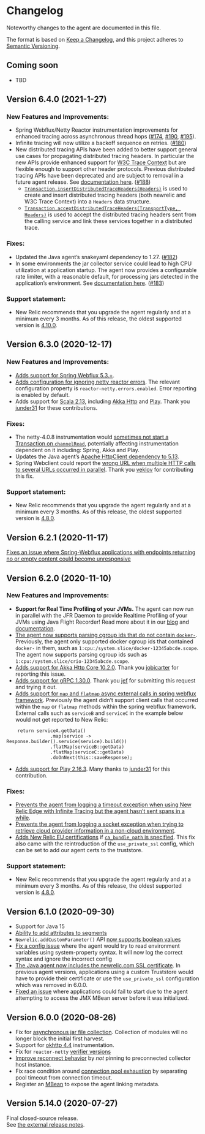 # Changelog
Noteworthy changes to the agent are documented in this file.

The format is based on [Keep a Changelog](https://keepachangelog.com/en/1.0.0/),
and this project adheres to [Semantic Versioning](https://semver.org/spec/v2.0.0.html).

## Coming soon
* TBD

## Version 6.4.0 (2021-1-27)

### New Features and Improvements:
* Spring Webflux/Netty Reactor instrumentation improvements for enhanced tracing across asynchronous thread hops
([#174](https://github.com/newrelic/newrelic-java-agent/pull/174), [#190](https://github.com/newrelic/newrelic-java-agent/pull/190),
[#195](https://github.com/newrelic/newrelic-java-agent/pull/195)).
* Infinite tracing will now utilize a backoff sequence on retries. ([#180](https://github.com/newrelic/newrelic-java-agent/pull/180))
* New distributed tracing APIs have been added to better support general use cases for
propagating distributed tracing headers. In particular the new APIs provide enhanced support for [W3C Trace Context](https://www.w3.org/TR/trace-context/) but
are flexible enough to support other header protocols. Previous distributed tracing APIs have been deprecated and are subject to removal in a
future agent release. See [documentation here](https://docs.newrelic.com/docs/agents/java-agent/api-guides/guide-using-java-agent-api#trace-calls).
([#188](https://github.com/newrelic/newrelic-java-agent/pull/188))
  * [`Transaction.insertDistributedTraceHeaders(Headers)`](https://newrelic.github.io/java-agent-api/javadoc/com/newrelic/api/agent/Transaction.html#insertDistributedTraceHeaders(com.newrelic.api.agent.Headers))
is used to create and insert distributed tracing headers (both newrelic and W3C Trace Context) into a `Headers` data structure.
  * [`Transaction.acceptDistributedTraceHeaders(TransportType, Headers)`](https://newrelic.github.io/java-agent-api/javadoc/com/newrelic/api/agent/Transaction.html#acceptDistributedTraceHeaders(com.newrelic.api.agent.TransportType,com.newrelic.api.agent.Headers))
  is used to accept the distributed tracing headers sent from the calling service and link these services together in a distributed trace.

### Fixes:
* Updated the Java agent’s snakeyaml dependency to 1.27. ([#182](https://github.com/newrelic/newrelic-java-agent/pull/182))
* In some environments the jar collector service could lead to high CPU utilization at application startup.
The agent now provides a configurable rate limiter, with a reasonable default, for processing jars detected in the application’s environment.
See [documentation here](https://docs.newrelic.com/docs/agents/java-agent/configuration/java-agent-configuration-config-file#jar-collector).
([#183](https://github.com/newrelic/newrelic-java-agent/pull/183))

### Support statement:
* New Relic recommends that you upgrade the agent regularly and at a minimum every 3 months. As of this release,
the oldest supported version is [4.10.0](https://docs.newrelic.com/docs/release-notes/agent-release-notes/java-release-notes/java-agent-4100).

## Version 6.3.0 (2020-12-17)

### New Features and Improvements:
* [Adds support for Spring Webflux 5.3.+](https://github.com/newrelic/newrelic-java-agent/pull/121).
* [Adds configuration for ignoring netty reactor errors](https://github.com/newrelic/newrelic-java-agent/pull/130). The relevant configuration property is `reactor-netty.errors.enabled`. Error reporting is enabled by default.
* Adds support for [Scala 2.13](https://github.com/newrelic/newrelic-java-agent/pull/109), including [Akka Http](https://github.com/newrelic/newrelic-java-agent/pull/149) and [Play](https://github.com/newrelic/newrelic-java-agent/pull/94). Thank you [junder31](https://github.com/junder31) for these contributions.

### Fixes:
* The netty-4.0.8 instrumentation would [sometimes not start a Transaction on `channelRead`](https://github.com/newrelic/newrelic-java-agent/pull/148), potentially affecting instrumentation dependent on it including: Spring, Akka and Play.
* Updates the Java agent’s [Apache HttpClient dependency to 5.13](https://github.com/newrelic/newrelic-java-agent/pull/145).
* Spring Webclient could report the [wrong URL when multiple HTTP calls to several URLs occurred in parallel](https://github.com/newrelic/newrelic-java-agent/pull/129). Thank you [veklov](https://github.com/veklov) for contributing this fix.

### Support statement:
* New Relic recommends that you upgrade the agent regularly and at a minimum every 3 months. As of this release, the oldest supported version is [4.8.0](https://docs.newrelic.com/docs/release-notes/agent-release-notes/java-release-notes/java-agent-480).

## Version 6.2.1 (2020-11-17)
[Fixes an issue where Spring-Webflux applications with endpoints returning no or empty content could become unresponsive](https://github.com/newrelic/newrelic-java-agent/pull/115)

## Version 6.2.0 (2020-11-10)

### New Features and Improvements:
* **Support for Real Time Profiling of your JVMs.** The agent can now run in parallel with the JFR Daemon to provide Realtime Profiling of your JVMs using Java Flight Recorder! Read more about it in our [blog](https://blog.newrelic.com/product-news/real-time-java-profiling/) and  [documentation](https://docs.newrelic.com/docs/agents/java-agent/features/real-time-profiling-java-using-jfr-metrics).
* [The agent now supports parsing cgroup ids that do not contain `docker-`](https://github.com/newrelic/newrelic-java-agent/pull/87). Previously, the agent only supported docker cgroup ids that contained `docker-` in them, such as `1:cpu:/system.slice/docker-12345abcde.scope`. The agent now supports parsing cgroup ids such as `1:cpu:/system.slice/crio-12345abcde.scope`.
* [Adds support for Akka Http Core 10.2.0](https://github.com/newrelic/newrelic-java-agent/pull/90). Thank you [jobicarter](https://github.com/jobicarter) for reporting this issue.
* [Adds support for gRPC 1.30.0](https://github.com/newrelic/newrelic-java-agent/pull/92). Thank you [jef](https://github.com/jef) for submitting this request and trying it out.
* [Adds support for `map` and `flatmap` async external calls in spring webflux framework](https://github.com/newrelic/newrelic-java-agent/pull/93).  Previously the agent didn’t support client calls that occurred within the `map` or `flatmap` methods within the spring webflux framework. External calls such as `serviceB` and `serviceC` in the example below would not get reported to New Relic:
```
    return serviceA.getData()
                .map(service -> Response.builder().service(service).build())
                .flatMap(serviceB::getData)
                .flatMap(serviceC::getData)
                .doOnNext(this::saveResponse);
```
* [Adds support for Play 2.16.3](https://github.com/newrelic/newrelic-java-agent/pull/97). Many thanks to [junder31](https://github.com/junder31) for this contribution.

### Fixes:
* [Prevents the agent from logging a timeout exception when using New Relic Edge with Infinite Tracing but the agent hasn’t sent spans in a while](https://github.com/newrelic/newrelic-java-agent/pull/76).
* [Prevents the agent from logging a socket exception when trying to retrieve cloud provider information in a non-cloud environment](https://github.com/newrelic/newrelic-java-agent/pull/80).
* [Adds New Relic EU certifications](https://github.com/newrelic/newrelic-java-agent/pull/89) if [`ca_bundle_path` is specified](https://docs.newrelic.com/docs/agents/java-agent/configuration/configuring-your-ssl-certificates).
This fix also came with the reintroduction of the `use_private_ssl` config, which can be set to add our agent certs to the truststore.

### Support statement:
* New Relic recommends that you upgrade the agent regularly and at a minimum every 3 months. As of this release, the oldest supported version is [4.8.0](https://docs.newrelic.com/docs/release-notes/agent-release-notes/java-release-notes/java-agent-480).

## Version 6.1.0 (2020-09-30)
* Support for Java 15
* [Ability to add attributes to segments](https://github.com/newrelic/newrelic-java-agent/pull/67)
* `Newrelic.addCustomParameter()` API [now supports boolean values](https://github.com/newrelic/newrelic-java-agent/pull/70)
* [Fix a config issue](https://github.com/newrelic/newrelic-java-agent/pull/39) where the agent would try to read environment
variables using system-property syntax. It will now log the correct syntax and ignore the incorrect config
* [The Java agent now includes the newrelic.com SSL certificate](https://github.com/newrelic/newrelic-java-agent/pull/54).
In previous agent versions, applications using a custom Truststore would have to provide their certificate or use the
`use_private_ssl` configuration which was removed in 6.0.0.
* [Fixed an issue](https://github.com/newrelic/newrelic-java-agent/pull/65) where applications could fail to start due to the agent attempting to access the JMX MBean server before it was initialized.

## Version 6.0.0 (2020-08-26)
* Fix for [asynchronous jar file collection](https://github.com/newrelic/newrelic-java-agent/pull/20).  Collection
of modules will no longer block the initial first harvest.
* Support for [okhttp 4.4](https://github.com/newrelic/newrelic-java-agent/pull/16) instrumentation.
* Fix for `reactor-netty` [verifier versions](https://github.com/newrelic/newrelic-java-agent/pull/15)
* [Improve reconnect behavior](https://github.com/newrelic/newrelic-java-agent/pull/14) by *not* pinning to preconnected collector host instance.
* Fix race condition around [connection pool exhaustion](https://github.com/newrelic/newrelic-java-agent/pull/14) by separating pool timeout from connection timeout. 
* Register an [MBean](https://github.com/newrelic/newrelic-java-agent/pull/28) to expose the agent linking metadata.

## Version 5.14.0 (2020-07-27)

Final closed-source release.  
See [the external release notes](https://docs.newrelic.com/docs/release-notes/agent-release-notes/java-release-notes/java-agent-5140).
